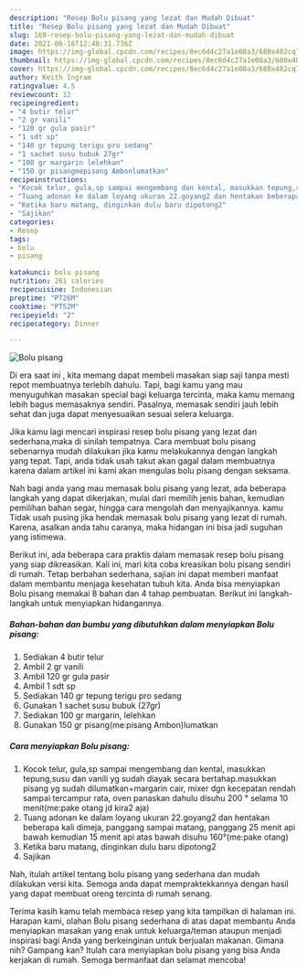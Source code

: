 ```yaml
---
description: "Resep Bolu pisang yang lezat dan Mudah Dibuat"
title: "Resep Bolu pisang yang lezat dan Mudah Dibuat"
slug: 169-resep-bolu-pisang-yang-lezat-dan-mudah-dibuat
date: 2021-06-16T12:48:31.736Z
image: https://img-global.cpcdn.com/recipes/8ec6d4c27a1e08a3/680x482cq70/bolu-pisang-foto-resep-utama.jpg
thumbnail: https://img-global.cpcdn.com/recipes/8ec6d4c27a1e08a3/680x482cq70/bolu-pisang-foto-resep-utama.jpg
cover: https://img-global.cpcdn.com/recipes/8ec6d4c27a1e08a3/680x482cq70/bolu-pisang-foto-resep-utama.jpg
author: Keith Ingram
ratingvalue: 4.5
reviewcount: 12
recipeingredient:
- "4 butir telur"
- "2 gr vanili"
- "120 gr gula pasir"
- "1 sdt sp"
- "140 gr tepung terigu pro sedang"
- "1 sachet susu bubuk 27gr"
- "100 gr margarin lelehkan"
- "150 gr pisangmepisang Ambonlumatkan"
recipeinstructions:
- "Kocok telur, gula,sp sampai mengembang dan kental, masukkan tepung,susu dan vanili yg sudah diayak secara bertahap.masukkan pisang yg sudah dilumatkan+margarin cair, mixer dgn kecepatan rendah sampai tercampur rata, oven panaskan dahulu disuhu 200 ° selama 10 menit(me:pake otang jd kira2 aja)"
- "Tuang adonan ke dalam loyang ukuran 22.goyang2 dan hentakan beberapa kali dimeja, panggang sampai matang, panggang 25 menit api bawah kemudian 15 menit api atas bawah disuhu 160°(me:pake otang)"
- "Ketika baru matang, dinginkan dulu baru dipotong2"
- "Sajikan"
categories:
- Resep
tags:
- bolu
- pisang

katakunci: bolu pisang 
nutrition: 261 calories
recipecuisine: Indonesian
preptime: "PT26M"
cooktime: "PT52M"
recipeyield: "2"
recipecategory: Dinner

---
```



![Bolu pisang](https://img-global.cpcdn.com/recipes/8ec6d4c27a1e08a3/680x482cq70/bolu-pisang-foto-resep-utama.jpg)

Di era  saat ini , kita memang dapat membeli masakan siap saji tanpa mesti repot membuatnya terlebih dahulu. Tapi, bagi kamu yang mau menyuguhkan masakan special bagi keluarga tercinta, maka kamu memang lebih bagus memasaknya sendiri. Pasalnya, memasak sendiri jauh lebih sehat dan juga dapat menyesuaikan sesuai selera keluarga.

Jika kamu lagi mencari inspirasi resep bolu pisang yang lezat dan sederhana,maka di sinilah tempatnya. Cara membuat bolu pisang  sebenarnya mudah dilakukan jika kamu melakukannya dengan langkah yang tepat. Tapi, anda tidak usah takut akan gagal dalam membuatnya 
karena dalam artikel ini kami akan mengulas bolu pisang dengan seksama.  



Nah bagi anda yang mau memasak bolu pisang yang lezat, ada beberapa langkah yang dapat dikerjakan, mulai dari memilih jenis bahan, kemudian pemilihan bahan segar, hingga cara mengolah dan menyajikannya. kamu Tidak usah pusing jika hendak memasak bolu pisang yang lezat di rumah. Karena, asalkan anda  tahu caranya, maka hidangan ini bisa jadi suguhan yang istimewa.

Berikut ini, ada beberapa cara praktis  dalam memasak resep bolu pisang yang siap dikreasikan. Kali ini, mari kita coba kreasikan bolu pisang sendiri di rumah. Tetap berbahan sederhana, sajian ini dapat memberi manfaat dalam membantu menjaga kesehatan tubuh kita. Anda bisa menyiapkan Bolu pisang memakai 8 bahan dan 4 tahap pembuatan. Berikut ini langkah-langkah untuk menyiapkan hidangannya.

<!--inarticleads1-->

##### Bahan-bahan dan bumbu yang dibutuhkan dalam menyiapkan Bolu pisang:

1. Sediakan 4 butir telur
1. Ambil 2 gr vanili
1. Ambil 120 gr gula pasir
1. Ambil 1 sdt sp
1. Sediakan 140 gr tepung terigu pro sedang
1. Gunakan 1 sachet susu bubuk (27gr)
1. Sediakan 100 gr margarin, lelehkan
1. Gunakan 150 gr pisang(me:pisang Ambon)lumatkan




<!--inarticleads2-->

##### Cara menyiapkan Bolu pisang:

1. Kocok telur, gula,sp sampai mengembang dan kental, masukkan tepung,susu dan vanili yg sudah diayak secara bertahap.masukkan pisang yg sudah dilumatkan+margarin cair, mixer dgn kecepatan rendah sampai tercampur rata, oven panaskan dahulu disuhu 200 ° selama 10 menit(me:pake otang jd kira2 aja)
1. Tuang adonan ke dalam loyang ukuran 22.goyang2 dan hentakan beberapa kali dimeja, panggang sampai matang, panggang 25 menit api bawah kemudian 15 menit api atas bawah disuhu 160°(me:pake otang)
1. Ketika baru matang, dinginkan dulu baru dipotong2
1. Sajikan




Nah, itulah artikel tentang  bolu pisang  yang sederhana dan mudah dilakukan versi kita. Semoga anda dapat mempraktekkannya dengan hasil yang dapat membuat oreng tercinta di rumah senang. 

Terima kasih kamu telah membaca resep yang kita tampilkan di halaman ini. Harapan kami, olahan  Bolu pisang sederhana di atas dapat membantu Anda menyiapkan masakan yang enak untuk keluarga/teman ataupun menjadi inspirasi bagi Anda yang berkeinginan untuk berjualan makanan. Gimana nih? Gampang kan? Itulah cara menyiapkan bolu pisang yang bisa Anda kerjakan di rumah. Semoga bermanfaat dan selamat mencoba!

